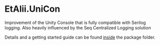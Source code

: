 # EtAlii.UniCon
Improvement of the Unity Console that is fully compatible with Serilog logging. Also heavily influenced by the Seq Centralized Logging solution

Details and a getting started guide can be found [inside](https://github.com/vrenken/EtAlii.UniCon/tree/main/Assets/com.etalii.unicon) the package folder.